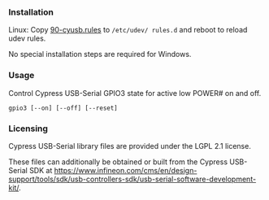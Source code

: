 ### Installation
Linux: Copy [90-cyusb.rules](cypress/linux/90-cyusb.rules) to `/etc/udev/
rules.d` and reboot to reload udev rules.

No special installation steps are required for Windows.

### Usage
Control Cypress USB-Serial GPIO3 state for active low POWER# on and off.

`gpio3 [--on] [--off] [--reset]`

### Licensing
Cypress USB-Serial library files are provided under the LGPL 2.1 license.

These files can additionally be obtained or built from the Cypress USB-Serial SDK at https://www.infineon.com/cms/en/design-support/tools/sdk/usb-controllers-sdk/usb-serial-software-development-kit/.
